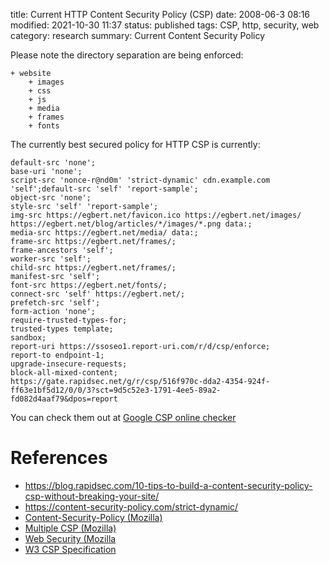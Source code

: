 title: Current HTTP Content Security Policy (CSP)
date: 2008-06-3 08:16
modified: 2021-10-30 11:37
status: published
tags: CSP, http, security, web
category: research
summary: Current Content Security Policy


Please note the directory separation are being enforced:
```
+ website
    + images
    + css
    + js
    + media
    + frames
    + fonts
```

The currently best secured policy for HTTP CSP is currently:
```nginx
default-src 'none';
base-uri 'none';
script-src 'nonce-r@nd0m' 'strict-dynamic' cdn.example.com 'self';default-src 'self' 'report-sample';
object-src 'none';
style-src 'self' 'report-sample';
img-src https://egbert.net/favicon.ico https://egbert.net/images/ https://egbert.net/blog/articles/*/images/*.png data:;
media-src https://egbert.net/media/ data:;
frame-src https://egbert.net/frames/;
frame-ancestors 'self';
worker-src 'self';
child-src https://egbert.net/frames/;
manifest-src 'self';
font-src https://egbert.net/fonts/;
connect-src 'self' https://egbert.net/;
prefetch-src 'self';
form-action 'none';
require-trusted-types-for;
trusted-types template;
sandbox;
report-uri https://ssoseo1.report-uri.com/r/d/csp/enforce;
report-to endpoint-1;
upgrade-insecure-requests;
block-all-mixed-content;
https://gate.rapidsec.net/g/r/csp/516f970c-dda2-4354-924f-ff63e1bf5d12/0/0/3?sct=9d5c52e3-1791-4ee5-89a2-fd082d4aaf79&dpos=report
```

You can check them out at [Google CSP online checker](https://csp-evaluator.withgoogle.com/?csp=https://egbert.net)

References
==========
* https://blog.rapidsec.com/10-tips-to-build-a-content-security-policy-csp-without-breaking-your-site/
* https://content-security-policy.com/strict-dynamic/
* [Content-Security-Policy (Mozilla)](https://developer.mozilla.org/en-US/docs/Web/HTTP/Headers/Content-Security-Policy)
* [Multiple CSP (Mozilla)](https://developer.mozilla.org/en-US/docs/Web/HTTP/Headers/Content-Security-Policy?utm_source=mozilla&utm_medium=devtools-netmonitor&utm_campaign=default#Multiple_content_security_policies)
* [Web Security (Mozilla](https://infosec.mozilla.org/guidelines/web_security#Examples_5)
* [W3 CSP Specification](https://www.w3.org/TR/CSP2/#directive-frame-src)
